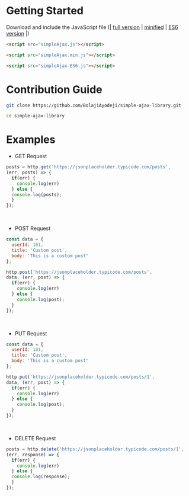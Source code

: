<div align="center">
  
![]()

</div>

# Getting Started

Download and include the JavaScript file (| [full version]() | [minified]() | [ES6 version]() |)

```html
<script src="simpleAjax.js"></script>
```
```html
<script src="simpleAjax.min.js"></script>
```

```html
<script src="simpleAjax-ES6.js"></script>
```

# Contribution Guide

```bash
git clone https://github.com/BolajiAyodeji/simple-ajax-library.git
```
```bash
cd simple-ajax-library
```

# Examples

* GET Request

```js
posts = http.get('https://jsonplaceholder.typicode.com/posts',
(err, posts) => {
  if(err) {
    console.log(err)
  } else {
  console.log(posts);
  }
});
```
<br>

* POST Request

```js
const data = {
  userId: 101,
  title: 'Custom post',
  body: 'This is a custom post'
};

http.post('https://jsonplaceholder.typicode.com/posts',
data, (err, post) => {
  if(err) {
    console.log(err)
  } else {
    console.log(post);
  }
});
```
<br>

* PUT Request

```js
const data = {
  userId: 101,
  title: 'Custom post',
  body: 'This is a custom post'
};

http.put('https://jsonplaceholder.typicode.com/posts/1',
data, (err, post) => {
  if(err) {
    console.log(err)
  } else {
    console.log(post);
  }
});
```
<br>

* DELETE Request

```js
posts = http.delete('https://jsonplaceholder.typicode.com/posts/1',
(err, response) => {
  if(err) {
    console.log(err)
  } else {
  console.log(response);
  }
});
```

